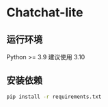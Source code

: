 # Chatchat-lite

## 运行环境
Python >= 3.9
建议使用 3.10
## 安装依赖
```bash
pip install -r requirements.txt
```
